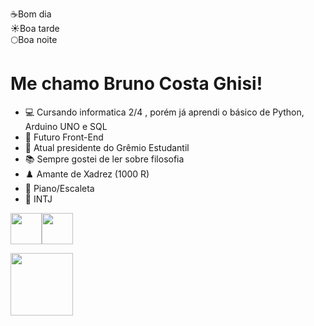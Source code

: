 ☕Bom dia  
☀️Boa tarde<br>
🌕Boa noite

<h1>Me chamo Bruno Costa Ghisi!</h1>

- 💻 Cursando informatica  2/4 , porém já aprendi o básico de Python, Arduino UNO e SQL
- 📝 Futuro Front-End
- 🦊 Atual presidente do Grêmio Estudantil
- 📚 Sempre gostei de ler sobre filosofia
- ♟️ Amante de Xadrez (1000 R)
- 🎹 Piano/Escaleta
- 🧠 INTJ

<img src="https://cdn.jsdelivr.net/gh/devicons/devicon/icons/python/python-original.svg" width = "50cm" /><img src="https://cdn.jsdelivr.net/gh/devicons/devicon/icons/arduino/arduino-original.svg" width = "50cm" />
  
<img src="https://media.tenor.com/2wQ0Lj2L4dsAAAAd/d20-dnd.gif" width="100"/>
          
 
